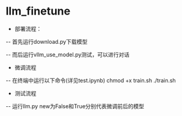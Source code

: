 # llm_finetune
- 部署流程：

-- 首先运行download.py下载模型

-- 而后运行vllm_use_model.py测试，可以进行对话


- 微调流程
  
-- 在终端中运行以下命令(详见test.ipynb)
chmod +x train.sh
./train.sh


- 测试流程
  
-- 运行llm.py
  new为False和True分别代表微调前后的模型
